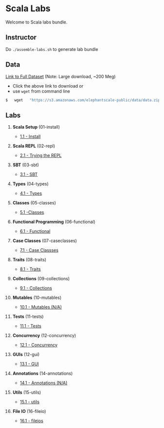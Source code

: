 <link rel='stylesheet' href='assets/css/main.css'/>

# Scala Labs

Welcome to Scala labs bundle.

## Instructor

Do `./assemble-labs.sh` to generate lab bundle

## Data

[Link to Full Dataset](https://s3.amazonaws.com/elephantscale-public/data/data.zip)
(Note: Large download, ~200 Meg)

- Click the above link to download or
- use `wget` from command line

```bash
$   wget   "https://s3.amazonaws.com/elephantscale-public/data/data.zip"
```

## Labs

1. **Scala Setup**  (01-install)
    - [1.1 - Install](01-install/README.md)

2. **Scala REPL**  (02-repl)
    - [2.1 - Trying the REPL](02-repl/README.md)

3. **SBT**  (03-sbt)
    - [3.1 - SBT](03-sbt/README.md)

4. **Types** (04-types)
    - [4.1 - Types](04-types/README.md)

5. **Classes** (05-classes)
    - [5.1 -Classes](05-classes/README.md)

6. **Functional Programming**  (06-functional)
    - [6.1 - Functional](06-functional/README.md)

7. **Case Classes** (07-caseclasses)
    - [7.1 - Case Classses](07-caseclasses/README.md)

8. **Traits** (08-traits)
    - [8.1 - Traits](08-traits/README.md)

9. **Collections** (09-collections)
    - [9.1 - Collections](09-collections/README.md)

10. **Mutables** (10-mutables)
    - [10.1 - Mutables (N/A)](10-mutables/README.md)

11. **Tests** (11-tests)
    - [11.1 - Tests](11-tests/README.md)

12. **Concurrency** (12-concurrency)
    - [12.1 - Concurrency](12-concurrency/README.md)

13. **GUIs** (12-gui)
    - [13.1 - GUI](13-gui/README.md)

14. **Annotations** (14-annotations)
    - [14.1 - Annotations (N/A)](14-annotations/README.md)

15. **Utils** (15-utils)
    - [15.1 - utils](15-util/README.md)

16. **File IO** (16-fileio)
    - [16.1 - fileios](16-fileio/README.md)
